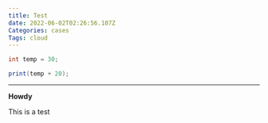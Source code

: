 ```yaml
---
title: Test
date: 2022-06-02T02:26:56.107Z
Categories: cases
Tags: cloud
---
```



```java
int temp = 30;

print(temp + 20);
```

<hr>

<strong>Howdy</strong>

This is a test